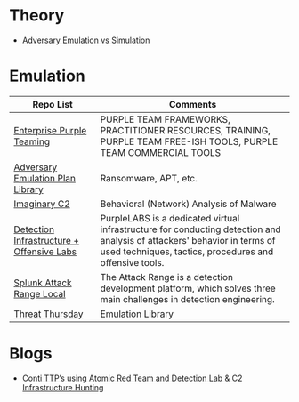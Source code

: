 # Theory 
  - [Adversary Emulation vs Simulation](http://lockboxx.blogspot.com/2022/01/adversary-emulation-vs-simulation.html?m=1)

# Emulation 
| Repo List | Comments |
| --- | --- |
| [Enterprise Purple Teaming](https://github.com/ch33r10/EnterprisePurpleTeaming) | PURPLE TEAM FRAMEWORKS, PRACTITIONER RESOURCES, TRAINING, PURPLE TEAM FREE-ISH TOOLS, PURPLE TEAM COMMERCIAL TOOLS |
| [Adversary Emulation Plan Library](https://github.com/scythe-io/community-threats) | Ransomware, APT, etc. |
| [Imaginary C2](https://github.com/felixweyne/imaginaryC2) | Behavioral (Network) Analysis of Malware | 
| [Detection Infrastructure + Offensive Labs](https://www.defensive-security.com/purplelabs/) | PurpleLABS is a dedicated virtual infrastructure for conducting detection and analysis of attackers' behavior in terms of used techniques, tactics, procedures and offensive tools.|
| [Splunk Attack Range Local](https://github.com/splunk/attack_range_local/)| The Attack Range is a detection development platform, which solves three main challenges in detection engineering. |
| [Threat Thursday](https://www.scythe.io/threatthursday) | Emulation Library | 

# Blogs 
  - [Conti TTP’s using Atomic Red Team and Detection Lab & C2 Infrastructure Hunting](https://michaelkoczwara.medium.com/conti-ttps-using-atomic-red-team-and-detection-lab-c2-infrastructure-hunting-16d159fe0ed8)
